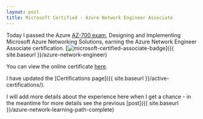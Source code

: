 ```yaml
---
layout: post
title: Microsoft Certified - Azure Network Engineer Associate
---
```


Today I passed the Azure [AZ-700 exam](https://learn.microsoft.com/en-gb/certifications/exams/az-700/), Designing and Implementing Microsoft Azure Networking Solutions, earning the Azure Network Engineer Associate certification.
[![microsoft-certified-associate-badge](https://learn.microsoft.com/media/learn/certification/badges/microsoft-certified-associate-badge.svg)]({{ site.baseurl }}/azure-network-engineer)

You can view the online certificate [here](https://learn.microsoft.com/api/credentials/share/en-gb/petergilani/83482A5A4BA77ADC).

I have updated the [Certifications page]({{ site.baseurl }}/active-certifications/).

I will add more details about the experience here when I get a chance - in the meantime for more details see the previous [post]({{ site.baseurl }}/azure-network-learning-path-complete)